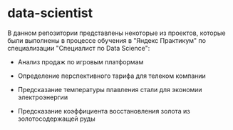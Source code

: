 # data-scientist

В данном репозитории представлены некоторые из проектов, которые были выполнены в процессе обучения в "Яндекс Практикум" по специализации "Специалист по Data Science":

* Анализ продаж по игровым платформам

* Определение перспективного тарифа для телеком компании

* Предсказание температуры плавления стали для экономии электроэнергии

* Предсказание коэффициента восстановления золота из золотосодержащей руды
